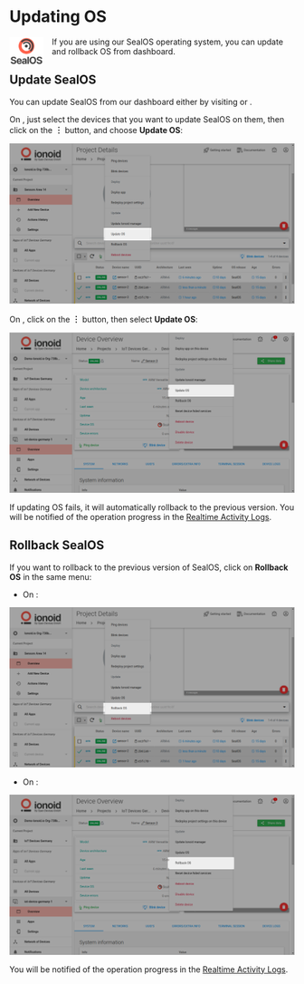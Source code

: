 # Updating OS

<img style="height:50px;float: left; padding-right: 15px;" src="/sealos-os.png" />

If you are using our SealOS operating system, you can update and rollback OS
from dashboard.

## Update SealOS

You can update SealOS from our dashboard either by visiting
<the-project-details-page/> or <the-device-details-page/>.

On <the-project-details-page/>, just select the devices that you want to update
SealOS on them, then click on the **&#xFE19;** button, and choose **Update
OS**:

![Update OS on Project Details Page](
/steps/actions-on-devices/project-details-update-os.png)

On <the-device-details-page/>, click on the **&#xFE19;** button, then select
**Update OS**:

![Update OS on Device Details Page](
/steps/actions-on-devices/device-details-update-os.png)

If updating OS fails, it will automatically rollback to the previous version.
You will be notified of the operation progress in the [Realtime Activity
Logs](./monitor-and-manage-devices.md#realtime-activity-logs).

## Rollback SealOS

If you want to rollback to the previous version of SealOS, click on **Rollback
OS** in the same menu:

- On <the-project-details-page/>:

![Rollback OS on Project Details Page](
/steps/actions-on-devices/project-details-rollback-os.png)

- On <the-device-details-page/>:

![Rollback OS on Device Details Page](
/steps/actions-on-devices/device-details-rollback-os.png)

You will be notified of the operation progress in the [Realtime Activity
Logs](./monitor-and-manage-devices.md#realtime-activity-logs).
